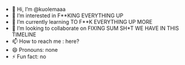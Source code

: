 - 👋 Hi, I’m @kuolemaaa
- 👀 I’m interested in F**KING EVERYTHING UP
- 🌱 I’m currently learning TO F**K EVERYTHING UP MORE
- 💞️ I’m looking to collaborate on FIXING SUM SH*T WE HAVE IN THIS TIMELINE
- 📫 How to reach me : here?
- 😄 Pronouns: none
- ⚡ Fun fact: no

<!---
kuolemaaa/kuolemaaa is a ✨ special ✨ repository because its `README.md` (this file) appears on your GitHub profile.
You can click the Preview link to take a look at your changes.
--->
